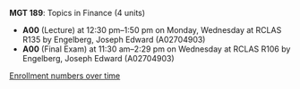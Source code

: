 **MGT 189**: Topics in Finance (4 units)

- **A00** (Lecture) at 12:30 pm–1:50 pm on Monday, Wednesday at RCLAS R135 by Engelberg, Joseph Edward (A02704903)
- **A00** (Final Exam) at 11:30 am–2:29 pm on Wednesday at RCLAS R106 by Engelberg, Joseph Edward (A02704903)

[Enrollment numbers over time](./MGT189.tsv)
